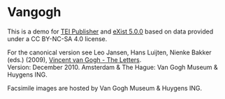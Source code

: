 # Vangogh 

This is a demo for [TEI Publisher](https://teipublisher.com/) and [eXist 5.0.0](https://exist-db.org/) based on data provided under a CC BY-NC-SA 4.0 license. 

For the canonical version see Leo Jansen, Hans Luijten, Nienke Bakker (eds.) (2009), [Vincent van Gogh - The Letters](http://vangoghletters.org/).   
Version: December 2010. Amsterdam & The Hague: Van Gogh Museum & Huygens ING. 

Facsimile images are hosted by Van Gogh Museum & Huygens ING.
